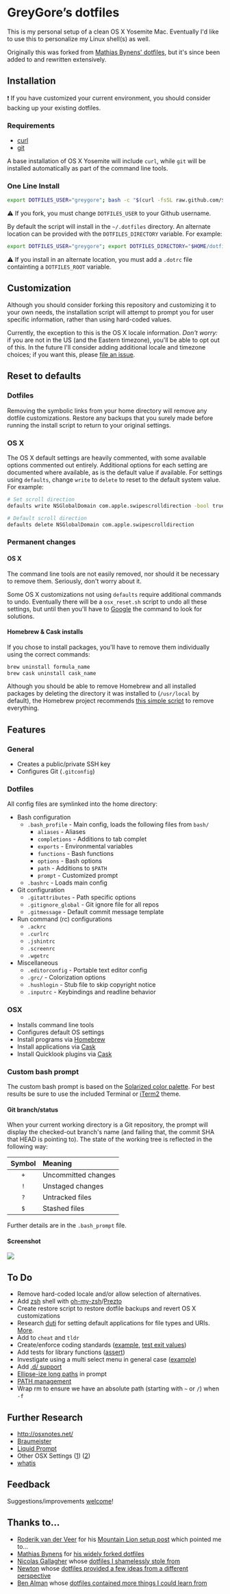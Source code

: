 # GreyGore’s dotfiles

This is my personal setup of a clean OS X Yosemite Mac. Eventually I'd like to use this to personalize my Linux shell(s) as well.

Originally this was forked from [Mathias Bynens' dotfiles](https://github.com/mathiasbynens/dotfiles), but it's since been added to and rewritten extensively.

## Installation

:exclamation: If you have customized your current environment, you should consider backing up your existing dotfiles.

### Requirements

 * [curl](http://curl.haxx.se/)
 * [git](http://git-scm.com/)

A base installation of OS X Yosemite will include `curl`, while `git` will be installed automatically as part of the command line tools.

### One Line Install

```bash
export DOTFILES_USER="greygore"; bash -c "$(curl -fsSL raw.github.com/$DOTFILES_USER/dotfiles/master/bootstrap.sh)"
```

:warning: If you fork, you must change `DOTFILES_USER` to your Github username.

By default the script will install in the `~/.dotfiles` directory. An alternate location can be provided with the `DOTFILES_DIRECTORY` variable. For example:

```bash
export DOTFILES_USER="greygore"; export DOTFILES_DIRECTORY="$HOME/dotfiles" bash -c "$(curl -fsSL raw.github.com/$GITHUB_USER/dotfiles/master/bootstrap.sh)"
```

:warning: If you install in an alternate location, you must add a `.dotrc` file containting a `DOTFILES_ROOT` variable.

## Customization

Although you should consider forking this repository and customizing it to your own needs, the installation script will attempt to prompt you for user specific information, rather than using hard-coded values.

Currently, the exception to this is the OS X locale information. *Don't worry:* if you are not in the US (and the Eastern timezone), you'll be able to opt out of this. In the future I'll consider adding additional locale and timezone choices; if you want this, please [file an issue](https://github.com/greygore/dotfiles/issues).

## Reset to defaults

### Dotfiles

Removing the symbolic links from your home directory will remove any dotfile customizations. Restore any backups that you surely made before running the install script to return to your original settings.

### OS X

The OS X default settings are heavily commented, with some available options commented out entirely. Additional options for each setting are documented where available, as is the default value if available. For settings using `defaults`, change `write` to `delete` to reset to the default system value. For example:

```bash
# Set scroll direction
defaults write NSGlobalDomain com.apple.swipescrolldirection -bool true

# Default scroll direction
defaults delete NSGlobalDomain com.apple.swipescrolldirection
```

### Permanent changes

#### OS X

The command line tools are not easily removed, nor should it be necessary to remove them. Seriously, don't worry about it.

Some OS X customizations not using `defaults` require additional commands to undo. Eventually there will be a `osx_reset.sh` script to undo all these settings, but until then you'll have to [Google](http://google.com/) the command to look for solutions.
 
#### Homebrew & Cask installs

If you chose to install packages, you'll have to remove them individually using the correct commands:

```bash
brew uninstall formula_name
brew cask uninstall cask_name
```

Although you should be able to remove Homebrew and all installed packages by deleting the directory it was installed to (`/usr/local` by default), the Homebrew project recommends [this simple script](https://gist.github.com/mxcl/1173223) to remove everything.

## Features

### General

 * Creates a public/private SSH key
 * Configures Git (`.gitconfig`)

### Dotfiles

All config files are symlinked into the home directory:

 - Bash configuration
    * `.bash_profile` - Main config, loads the following files from `bash/`
        + `aliases` - Aliases
        + `completions` - Additions to tab complet
        + `exports` - Environmental variables
        + `functions` - Bash functions
        + `options` - Bash options
        + `path` - Additions to `$PATH`
        + `prompt` - Customized prompt
    * `.bashrc` - Loads main config
 - Git configuration
    * `.gitattributes` - Path specific options
    * `.gitignore_global` - Git ignore file for all repos
    * `.gitmessage` - Default commit message template
 - Run command (rc) configurations
    * `.ackrc`
    * `.curlrc`
    * `.jshintrc`
    * `.screenrc`
    * `.wgetrc`
 - Miscellaneous
    * `.editorconfig` - Portable text editor config
    * `.grc/` - Colorization options
    * `.hushlogin` - Stub file to skip copyright notice
    * `.inputrc` - Keybindings and readline behavior

### OSX

 * Installs command line tools
 * Configures default OS settings
 * Install programs via [Homebrew](http://brew.sh/)
 * Install applications via [Cask](http://caskroom.io/)
 * Install Quicklook plugins via [Cask](http://caskroom.io/)

### Custom bash prompt

The custom bash prompt is based on the [Solarized color palette](http://ethanschoonover.com/solarized). For best results be sure to use the included Terminal or [iTerm2](http://iterm2.com/) theme.

#### Git branch/status
When your current working directory is a Git repository, the prompt will
display the checked-out branch's name (and failing that, the commit SHA that
HEAD is pointing to). The state of the working tree is reflected in the
following way:

| Symbol | Meaning                          |
| :----: | :------------------------------- |
| `+`    | Uncommitted changes              |
| `!`    | Unstaged changes                 |
| `?`    | Untracked files                  |
| `$`    | Stashed files                    |

Further details are in the `.bash_prompt` file.

#### Screenshot

![](http://imgur.com/fRzEhBX)

## To Do

 * Remove hard-coded locale and/or allow selection of alternatives.
 * Add [zsh](http://www.zsh.org/) shell with [oh-my-zsh](http://ohmyz.sh/)/[Prezto](https://github.com/sorin-ionescu/prezto)
 * Create restore script to restore dotfile backups and revert OS X customizations
 * Research [duti](https://github.com/moretension/duti) for setting default applications for file types and URIs. [More](https://github.com/mathiasbynens/dotfiles/issues/54).
 * Add to `cheat` and `tldr`
 * Create/enforce coding standards ([example](https://github.com/chrisopedia/dotfiles/commit/c9fa19d8224446d3020d610a753d086fd6199096), [test exit values](http://blog.sanctum.geek.nz/testing-exit-values-bash/))
 * Add tests for library functions ([assert](https://github.com/cowboy/dotfiles/blob/master/bin/dotfiles#L32-L39))
 * Investigate using a multi select menu in general case ([example](https://github.com/cowboy/dotfiles/blob/master/bin/dotfiles#L65-L128))
 * Add [.d/ support](http://blog.sanctum.geek.nz/shell-config-subfiles/)
 * [Ellipse-ize long paths](http://pempek.net/articles/2013/10/27/pretty-elided-shell-prompt/) in prompt
 * [PATH management](https://github.com/tejr/dotfiles/blob/master/bash/bashrc.d/path.bash)
 * Wrap rm to ensure we have an absolute path (starting with `~` or `/`) when `-f`

## Further Research

 * http://osxnotes.net/
 * [Braumeister](http://braumeister.org/)
 * [Liquid Prompt](https://github.com/nojhan/liquidprompt)
 * Other OSX Settings ([1](https://github.com/mgee/dotfiles/blob/master/osx-setup)) ([2](https://github.com/alrra/dotfiles))
 * [whatis](http://blog.sanctum.geek.nz/learning-bin-and-usr-bin/)

## Feedback

Suggestions/improvements
[welcome](https://github.com/greygore/dotfiles/issues)!

## Thanks to…

 * [Roderik van der Veer](http://vanderveer.be/) for his [Mountain Lion setup post](http://vanderveer.be/setting-up-my-perfect-developer-environment-on-osx-10-8-mountain-lion-dp3-edition/) which pointed me to...
 * [Mathias Bynens](http://mathiasbynens.be/) for [his widely forked dotfiles](https://github.com/mathiasbynens/dotfiles)
 * [Nicolas Gallagher](http://nicolasgallagher.com/) whose [dotfiles I shamelessly stole from](https://github.com/necolas/dotfiles)
 * [Newton](http://www.chrisopedia.com/) whose [dotfiles provided a few ideas from a different perspective](https://github.com/chrisopedia/dotfiles)
 * [Ben Alman](http://benalman.com/) whose [dotfiles contained more things I could learn from](https://github.com/cowboy/dotfiles)
